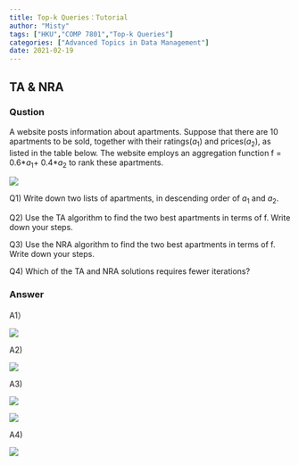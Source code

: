 ```yaml
---
title: Top-k Queries：Tutorial
author: "Misty"
tags: ["HKU","COMP 7801","Top-k Queries"]
categories: ["Advanced Topics in Data Management"]
date: 2021-02-19
---
```



## TA & NRA
### Qustion
A website posts information about apartments. Suppose that there are 10 apartments to be sold, together with their ratings($a_1$) and prices($a_2$), as listed in the table below. The website employs an aggregation function f = 0.6*$a_1$+ 0.4*$a_2$ to rank these apartments.

![](https://raw.githubusercontent.com/M1styDay/image_hosting/master/hugo_images/20210308230026.png)

Q1) Write down two lists of apartments, in descending order of $a_1$ and $a_2$.

Q2) Use the TA algorithm to find the two best apartments in terms of f. Write down your steps.

Q3) Use the NRA algorithm to find the two best apartments in terms of f. Write down your steps.

Q4) Which of the TA and NRA solutions requires fewer iterations?

### Answer

A1）

![](https://raw.githubusercontent.com/M1styDay/image_hosting/master/hugo_images/20210308230110.png)

A2)

![](https://raw.githubusercontent.com/M1styDay/image_hosting/master/hugo_images/20210308230215.png)

A3)

![](https://raw.githubusercontent.com/M1styDay/image_hosting/master/hugo_images/20210308230241.png)

![](https://raw.githubusercontent.com/M1styDay/image_hosting/master/hugo_images/20210308230319.png)

A4)

![](https://raw.githubusercontent.com/M1styDay/image_hosting/master/hugo_images/20210308230345.png)
